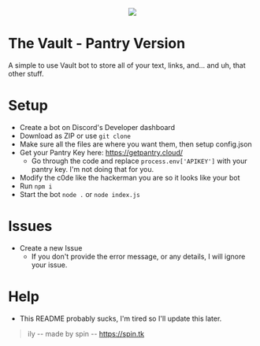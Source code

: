 <p align="center">
  <img src="https://cdn.discordapp.com/attachments/788198099067076639/883934215115264010/image0.jpg" />
</p>

# The Vault - Pantry Version
A simple to use Vault bot to store all of your text, links, and... and uh, that other stuff.

# Setup
- Create a bot on Discord's Developer dashboard
- Download as ZIP or use `git clone`
- Make sure all the files are where you want them, then setup config.json
- Get your Pantry Key here: https://getpantry.cloud/
  - Go through the code and replace `process.env['APIKEY']` with your pantry key. I'm not doing that for you.
- Modify the c0de like the hackerman you are so it looks like your bot
- Run `npm i`
- Start the bot `node .` or `node index.js`

# Issues
- Create a new Issue
  - If you don't provide the error message, or any details, I will ignore your issue.
 
# Help
- This README probably sucks, I'm tired so I'll update this later.

> ily -- made by spin -- https://spin.tk
